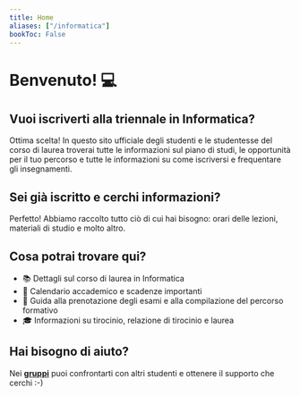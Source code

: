 ```yaml
---
title: Home
aliases: ["/informatica"]
bookToc: False
---
```

# Benvenuto! 💻

## Vuoi iscriverti alla triennale in Informatica?
Ottima scelta! In questo sito ufficiale degli studenti e le studentesse del corso di laurea troverai tutte le informazioni sul piano di studi, le opportunità per il tuo percorso e tutte le informazioni su come iscriversi e frequentare gli insegnamenti.

## Sei già iscritto e cerchi informazioni?
Perfetto! Abbiamo raccolto tutto ciò di cui hai bisogno: orari delle lezioni, materiali di studio e molto altro.

## Cosa potrai trovare qui?
* 📚 Dettagli sul corso di laurea in Informatica
* 📅 Calendario accademico e scadenze importanti
* 📝 Guida alla prenotazione degli esami e alla compilazione del percorso formativo
* 🎓 Informazioni su tirocinio, relazione di tirocinio e laurea

## Hai bisogno di aiuto?
Nei **[gruppi](/it/canali/telegram)** puoi confrontarti con altri studenti e ottenere il supporto che cerchi :-)
